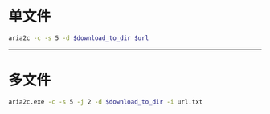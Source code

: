 # 单文件
```sh
aria2c -c -s 5 -d $download_to_dir $url
```

---
# 多文件
```sh
aria2c.exe -c -s 5 -j 2 -d $download_to_dir -i url.txt
```